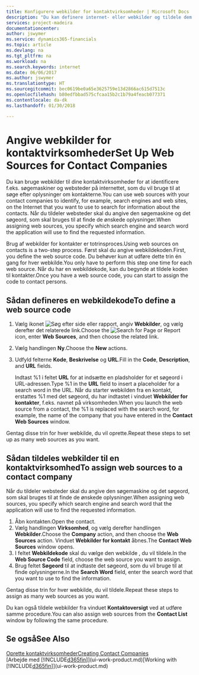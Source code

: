 ```yaml
---
title: Konfigurere webkilder for kontaktvirksomheder | Microsoft Docs
description: "Du kan definere internet- eller webkilder og tildele dem til en kontaktvirksomhed for at identificere, hvordan du vil søge efter oplysninger om dine kontakter."
services: project-madeira
documentationcenter: 
author: jswymer
ms.service: dynamics365-financials
ms.topic: article
ms.devlang: na
ms.tgt_pltfrm: na
ms.workload: na
ms.search.keywords: internet
ms.date: 06/06/2017
ms.author: jswymer
ms.translationtype: HT
ms.sourcegitcommit: bec0619be0a65e3625759e13d2866ac615d7513c
ms.openlocfilehash: b80edfbbad575cfcaa15b2c1b79a4feacb077371
ms.contentlocale: da-dk
ms.lasthandoff: 01/30/2018

---
```

# <a name="set-up-web-sources-for-contact-companies"></a><span data-ttu-id="14425-103">Angive webkilder for kontaktvirksomheder</span><span class="sxs-lookup"><span data-stu-id="14425-103">Set Up Web Sources for Contact Companies</span></span>
<span data-ttu-id="14425-104">Du kan bruge webkilder til dine kontaktvirksomheder for at identificere f.eks. søgemaskiner og websteder på internettet, som du vil bruge til at søge efter oplysninger om kontakterne.</span><span class="sxs-lookup"><span data-stu-id="14425-104">You can use web sources with your contact companies to identify, for example, search engines and web sites, on the Internet that you want to use to search for information about the contacts.</span></span> <span data-ttu-id="14425-105">Når du tildeler websteder skal du angive den søgemaskine og det søgeord, som skal bruges til at finde de ønskede oplysninger.</span><span class="sxs-lookup"><span data-stu-id="14425-105">When assigning web sources, you specify which search engine and search word the application will use to find the requested information.</span></span>

<span data-ttu-id="14425-106">Brug af webkilder for kontakter er totrinsproces.</span><span class="sxs-lookup"><span data-stu-id="14425-106">Using web sources on contacts is a two-step process.</span></span> <span data-ttu-id="14425-107">Først skal du angive webkildekoden.</span><span class="sxs-lookup"><span data-stu-id="14425-107">First, you define the web source code.</span></span> <span data-ttu-id="14425-108">Du behøver kun at udføre dette trin én gang for hver webkilde.</span><span class="sxs-lookup"><span data-stu-id="14425-108">You only have to perform this step one time for each web source.</span></span> <span data-ttu-id="14425-109">Når du har en webkildekode, kan du begynde at tildele koden til kontakter.</span><span class="sxs-lookup"><span data-stu-id="14425-109">Once you have a web source code, you can start to assign the code to contact persons.</span></span>

## <a name="to-define-a-web-source-code"></a><span data-ttu-id="14425-110">Sådan defineres en webkildekode</span><span class="sxs-lookup"><span data-stu-id="14425-110">To define a web source code</span></span>
1. <span data-ttu-id="14425-111">Vælg ikonet ![Søg efter side eller rapport](media/ui-search/search_small.png "Ikonet Søg efter side eller rapport"), angiv **Webkilder**, og vælg derefter det relaterede link.</span><span class="sxs-lookup"><span data-stu-id="14425-111">Choose the ![Search for Page or Report](media/ui-search/search_small.png "Search for Page or Report icon") icon, enter **Web Sources**, and then choose the related link.</span></span>
2. <span data-ttu-id="14425-112">Vælg handlingen **Ny**.</span><span class="sxs-lookup"><span data-stu-id="14425-112">Choose the **New** actions.</span></span>
3. <span data-ttu-id="14425-113">Udfyld felterne **Kode**, **Beskrivelse** og **URL**.</span><span class="sxs-lookup"><span data-stu-id="14425-113">Fill in the **Code**, **Description**, and **URL** fields.</span></span>

    <span data-ttu-id="14425-114">Indtast %1 i feltet **URL** for at indsætte en pladsholder for et søgeord i URL-adressen.</span><span class="sxs-lookup"><span data-stu-id="14425-114">Type %1 in the **URL** field to insert a placeholder for a search word in the URL.</span></span> <span data-ttu-id="14425-115">Når du starter webkilden fra en kontakt, erstattes %1 med det søgeord, du har indtastet i vinduet **Webkilder for kontakter**, f.eks. navnet på virksomheden.</span><span class="sxs-lookup"><span data-stu-id="14425-115">When you launch the web source from a contact, the %1 is replaced with the search word, for example, the name of the company that you have entered in the **Contact Web Sources** window.</span></span>

<span data-ttu-id="14425-116">Gentag disse trin for hver webkilde, du vil oprette.</span><span class="sxs-lookup"><span data-stu-id="14425-116">Repeat these steps to set up as many web sources as you want.</span></span>

## <a name="to-assign-web-sources-to-a-contact-company"></a><span data-ttu-id="14425-117">Sådan tildeles webkilder til en kontaktvirksomhed</span><span class="sxs-lookup"><span data-stu-id="14425-117">To assign web sources to a contact company</span></span>
<span data-ttu-id="14425-118">Når du tildeler websteder skal du angive den søgemaskine og det søgeord, som skal bruges til at finde de ønskede oplysninger.</span><span class="sxs-lookup"><span data-stu-id="14425-118">When assigning web sources, you specify which search engine and search word that the application will use to find the requested information.</span></span>

1. <span data-ttu-id="14425-119">Åbn kontakten.</span><span class="sxs-lookup"><span data-stu-id="14425-119">Open the contact.</span></span>
2. <span data-ttu-id="14425-120">Vælg handlingen **Virksomhed**, og vælg derefter handlingen **Webkilder**.</span><span class="sxs-lookup"><span data-stu-id="14425-120">Choose the **Company** action, and then choose the **Web Sources** action.</span></span> <span data-ttu-id="14425-121">Vinduet **Webkilder for kontakt** åbnes.</span><span class="sxs-lookup"><span data-stu-id="14425-121">The **Contact Web Sources** window opens.</span></span>
3. <span data-ttu-id="14425-122">I feltet **Webkildekode** skal du vælge den webkilde , du vil tildele.</span><span class="sxs-lookup"><span data-stu-id="14425-122">In the **Web Source Code** field, choose the web source you want to assign.</span></span>
4. <span data-ttu-id="14425-123">Brug feltet **Søgeord** til at indtaste det søgeord, som du vil bruge til at finde oplysningerne.</span><span class="sxs-lookup"><span data-stu-id="14425-123">In the **Search Word** field, enter the search word that you want to use to find the information.</span></span>

<span data-ttu-id="14425-124">Gentag disse trin for hver webkilde, du vil tildele.</span><span class="sxs-lookup"><span data-stu-id="14425-124">Repeat these steps to assign as many web sources as you want.</span></span>

<span data-ttu-id="14425-125">Du kan også tildele webkilder fra vinduet **Kontaktoversigt** ved at udføre samme procedure.</span><span class="sxs-lookup"><span data-stu-id="14425-125">You can also assign web sources from the **Contact List** window by following the same procedure.</span></span>

## <a name="see-also"></a><span data-ttu-id="14425-126">Se også</span><span class="sxs-lookup"><span data-stu-id="14425-126">See Also</span></span>
[<span data-ttu-id="14425-127">Oprette kontaktvirksomheder</span><span class="sxs-lookup"><span data-stu-id="14425-127">Creating Contact Companies</span></span>](marketing-create-contact-companies.md)  
<span data-ttu-id="14425-128">[Arbejde med [!INCLUDE[d365fin](includes/d365fin_md.md)]](ui-work-product.md)</span><span class="sxs-lookup"><span data-stu-id="14425-128">[Working with [!INCLUDE[d365fin](includes/d365fin_md.md)]](ui-work-product.md)</span></span>

